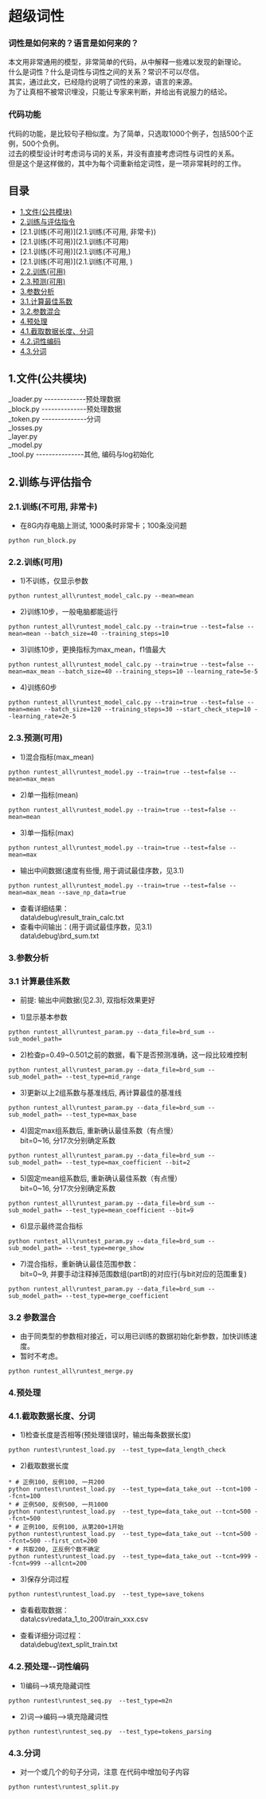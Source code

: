 # 超级词性

### 词性是如何来的？语言是如何来的？

本文用非常通用的模型，非常简单的代码，从中解释一些难以发现的新理论。<br>
什么是词性？什么是词性与词性之间的关系？常识不可以尽信。<br>
其实，通过此文，已经隐约说明了词性的来源，语言的来源。<br>
为了让真相不被常识埋没，只能让专家来判断，并给出有说服力的结论。<br>

### 代码功能

代码的功能，是比较句子相似度。为了简单，只选取1000个例子，包括500个正例，500个负例。<br>
过去的模型设计时考虑词与词的关系，并没有直接考虑词性与词性的关系。<br>
但是这个是这样做的，其中为每个词重新给定词性，是一项非常耗时的工作。<br>


## 目录
* [1.文件(公共模块)](1.文件(公共模块))
* [2.训练与评估指令](2.训练与评估指令)
*  [2.1.训练(不可用)](2.1.训练(不可用, 非常卡))
*  [2.1.训练(不可用)](2.1.训练(不可用)
*  [2.1.训练(不可用)](2.1.训练(不可用,)
*  [2.1.训练(不可用)](2.1.训练(不可用, )
*  [2.2.训练(可用)](2.2.训练(可用))
*  [2.3.预测(可用)](2.3.预测(可用))
* [3.参数分析](3.参数分析)
* [3.1.计算最佳系数](3.1.计算最佳系数)
* [3.2.参数混合](3.2.参数混合)
* [4.预处理](4.预处理)
* [4.1.截取数据长度、分词](4.1.截取数据长度、分词)
* [4.2.词性编码](4.2.词性编码)
* [4.3.分词](4.3.分词)


## 1.文件(公共模块)
_loader.py -------------预处理数据 <br>
_block.py --------------预处理数据 <br>
_token.py --------------分词  <br>
_losses.py <br>
_layer.py <br>
_model.py <br>
_tool.py ---------------其他, 编码与log初始化 <br>


## 2.训练与评估指令

### 2.1.训练(不可用, 非常卡)
* 在8G内存电脑上测试, 1000条时非常卡；100条没问题  
```
python run_block.py
```


### 2.2.训练(可用)
* 1)不训练，仅显示参数  
```
python runtest_all\runtest_model_calc.py --mean=mean
```

* 2)训练10步，一般电脑都能运行  
```
python runtest_all\runtest_model_calc.py --train=true --test=false --mean=mean --batch_size=40 --training_steps=10
```

* 3)训练10步，更换指标为max_mean，f1值最大  
```
python runtest_all\runtest_model_calc.py --train=true --test=false --mean=max_mean --batch_size=40 --training_steps=10 --learning_rate=5e-5
```

* 4)训练60步  
```
python runtest_all\runtest_model_calc.py --train=true --test=false --mean=mean --batch_size=120 --training_steps=30 --start_check_step=10 --learning_rate=2e-5
```

### 2.3.预测(可用)
* 1)混合指标(max_mean)  
```
python runtest_all\runtest_model.py --train=true --test=false --mean=max_mean
```

* 2)单一指标(mean)  
```
python runtest_all\runtest_model.py --train=true --test=false --mean=mean
```

* 3)单一指标(max)  
```
python runtest_all\runtest_model.py --train=true --test=false --mean=max
```

* 输出中间数据(速度有些慢, 用于调试最佳序数，见3.1)  
```
python runtest_all\runtest_model.py --train=true --test=false --mean=max_mean --save_np_data=true
```

* 查看详细结果：  
data\debug\result_train_calc.txt
* 查看中间输出：(用于调试最佳序数，见3.1)  
data\debug\brd_sum.txt



### 3.参数分析
### 3.1 计算最佳系数
* 前提: 输出中间数据(见2.3), 双指标效果更好

* 1)显示基本参数  
```
python runtest_all\runtest_param.py --data_file=brd_sum --sub_model_path=
```

* 2)检查p=0.49~0.501之前的数据，看下是否预测准确，这一段比较难控制  
```
python runtest_all\runtest_param.py --data_file=brd_sum --sub_model_path= --test_type=mid_range
```

* 3)更新以上2组系数与基准线后, 再计算最佳的基准线  
```
python runtest_all\runtest_param.py --data_file=brd_sum --sub_model_path= --test_type=max_base
```

* 4)固定max组系数后, 重新确认最佳系数（有点慢）  
    bit=0~16, 分17次分别确定系数  
```
python runtest_all\runtest_param.py --data_file=brd_sum --sub_model_path= --test_type=max_coefficient --bit=2
```

* 5)固定mean组系数后, 重新确认最佳系数（有点慢）  
    bit=0~16, 分17次分别确定系数  
```
python runtest_all\runtest_param.py --data_file=brd_sum --sub_model_path= --test_type=mean_coefficient --bit=9
```

* 6)显示最终混合指标  
```
python runtest_all\runtest_param.py --data_file=brd_sum --sub_model_path= --test_type=merge_show
```

* 7)混合指标，重新确认最佳范围参数：  
    bit=0~9, 并要手动注释掉范围数组(partB)的对应行(与bit对应的范围重复)  
```
python runtest_all\runtest_param.py --data_file=brd_sum --sub_model_path= --test_type=merge_coefficient
```
	

### 3.2 参数混合
* 由于同类型的参数相对接近，可以用已训练的数据初始化新参数，加快训练速度。  
*   暂时不考虑。  
```
python runtest_all\runtest_merge.py
```


### 4.预处理
### 4.1.截取数据长度、分词

* 1)检查长度是否相等(预处理错误时，输出每条数据长度)  
```
python runtest\runtest_load.py  --test_type=data_length_check
```

* 2)截取数据长度  
```
* # 正例100, 反例100, 一共200  
python runtest\runtest_load.py  --test_type=data_take_out --tcnt=100 --fcnt=100
* # 正例500, 反例500, 一共1000  
python runtest\runtest_load.py  --test_type=data_take_out --tcnt=500 --fcnt=500
* # 正例100, 反例100, 从第200+1开始  
python runtest\runtest_load.py  --test_type=data_take_out --tcnt=500 --fcnt=500 --first_cnt=200
* # 共取200, 正反例个数不确定  
python runtest\runtest_load.py  --test_type=data_take_out --tcnt=999 --fcnt=999 --allcnt=200
```

* 3)保存分词过程  
```
python runtest\runtest_load.py  --test_type=save_tokens
```


* 查看截取数据：  
data\csv\redata_1_to_200\train_xxx.csv

* 查看详细分词过程：  
data\debug\text_split_train.txt



### 4.2.预处理--词性编码

* 1)编码-->填充隐藏词性  
```
python runtest\runtest_seq.py  --test_type=m2n
```

* 2)词-->编码-->填充隐藏词性  
```
python runtest\runtest_seq.py  --test_type=tokens_parsing
```
	

### 4.3.分词
* 对一个或几个的句子分词，注意  在代码中增加句子内容  
```
python runtest\runtest_split.py
```







